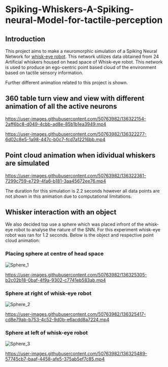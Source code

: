 # Spiking-Whiskers-A-Spiking-neural-Model-for-tactile-perception

## Introduction

This project aims to make a neuromorphic simulation of a Spiking Neural Network for [whisk-eye robot](https://lcas.lincoln.ac.uk/wp/wp-content/uploads/2021/09/p2.11-TAROS2021paper65.pdf). This network utilizes data obtained from 24 Artificial whiskers housed on head space of Whisk-eye robot. This network is used to produce an ego-centric point based cloud of the environment based on tactile sensory information.

Further different animation related to this project is shown.

## 360 table turn view and view with different animation of all the active neurons
https://user-images.githubusercontent.com/50763982/136322154-2aff6bc8-d049-4cbb-ad8e-85b1b1ea3949.mp4




https://user-images.githubusercontent.com/50763982/136322277-6d02c8e5-1a98-447c-b0c7-fcd7a12216bb.mp4

## Point cloud animation when idividual whiskers are simulated 



https://user-images.githubusercontent.com/50763982/136322361-7299c759-e729-4fa6-b181-3aa45672ee76.mp4

The duration for this simulation is 2.2 seconds however all data points are not shown in this animation due to computational limitations.

## Whisker interaction with an object

We also decided top use a sphere which was placed infront of the whisk-eye robot to analyse the nature of the SNN. For this experiment whisk-eye robot was ran for 1.2 seconds. Below is the object and respective point cloud animation:

### Placing sphere at centre of head space

![Sphere_1](https://user-images.githubusercontent.com/50763982/136325260-d9e4f94a-8e11-4074-afd6-85fc4d18fadc.jpg)




https://user-images.githubusercontent.com/50763982/136325305-b2c02b18-0baf-4f9a-9302-c7741eb583ab.mp4

### Sphere at right of whisk-eye robot

![Sphere_2](https://user-images.githubusercontent.com/50763982/136325368-02088e6e-f703-420a-b103-8dab16d6ee62.jpg)




https://user-images.githubusercontent.com/50763982/136325417-cd8e79ab-b753-4c52-9d0b-e6acdd8a7224.mp4



### Sphere at left of whisk-eye robot

![Sphere_3](https://user-images.githubusercontent.com/50763982/136325447-3952bcbe-ace7-416a-9d1a-f254548b46e8.jpg)




https://user-images.githubusercontent.com/50763982/136325489-57745cb7-baaf-4458-afe5-375ab5ef7c85.mp4






